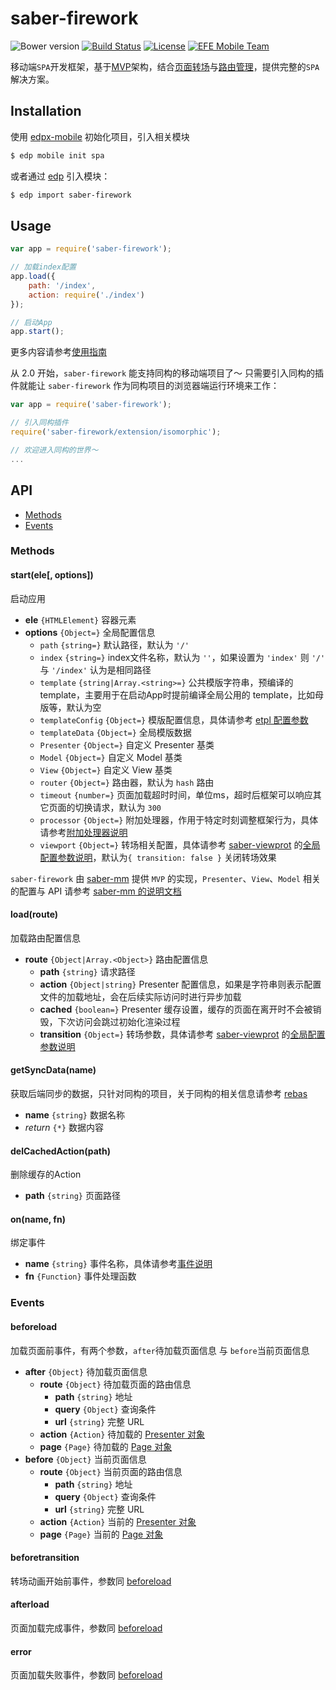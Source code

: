 saber-firework
===

![Bower version](https://img.shields.io/bower/v/saber-firework.svg?style=flat-square) [![Build Status](https://img.shields.io/travis/ecomfe/saber-firework.svg?style=flat-square)](https://travis-ci.org/ecomfe/saber-firework) [![License](https://img.shields.io/github/license/ecomfe/saber-firework.svg?style=flat-square)](./LICENSE) [![EFE Mobile Team](https://img.shields.io/badge/EFE-Mobile_Team-blue.svg?style=flat-square)](http://efe.baidu.com)

移动端`SPA`开发框架，基于[MVP](https://github.com/ecomfe/saber-mm)架构，结合[页面转场](https://github.com/ecomfe/saber-viewport)与[路由管理](https://github.com/ecomfe/saber-router)，提供完整的`SPA`解决方案。

## Installation

使用 [edpx-mobile](https://github.com/ecomfe/edpx-mobile) 初始化项目，引入相关模块

```sh
$ edp mobile init spa
```

或者通过 [edp](https://github.com/ecomfe/edp) 引入模块：

```sh
$ edp import saber-firework
```

## Usage

```js
var app = require('saber-firework');

// 加载index配置
app.load({
    path: '/index',
    action: require('./index')
});

// 启动App
app.start();
```

更多内容请参考[使用指南](doc/guide.md)

从 2.0 开始，`saber-firework` 能支持同构的移动端项目了～ 只需要引入同构的插件就能让 `saber-firework` 作为同构项目的浏览器端运行环境来工作：

```js
var app = require('saber-firework');

// 引入同构插件
require('saber-firework/extension/isomorphic');

// 欢迎进入同构的世界～
...
```

## API

* [Methods](#methods)
* [Events](#events)

### Methods

#### start(ele[, options])

启动应用

* **ele** `{HTMLElement}` 容器元素
* **options** `{Object=}` 全局配置信息
    * `path` `{string=}` 默认路径，默认为 `'/'`
    * `index` `{string=}` index文件名称，默认为 `''`，如果设置为 `'index'` 则 `'/'` 与 `'/index'` 认为是相同路径
    * `template` `{string|Array.<string>=}` 公共模版字符串，预编译的template，主要用于在启动App时提前编译全局公用的 template，比如母版等，默认为空
    * `templateConfig` `{Object=}` 模版配置信息，具体请参考 [etpl 配置参数](https://github.com/ecomfe/etpl/blob/master/doc/config.md)
    * `templateData` `{Object=}` 全局模版数据
    * `Presenter` `{Object=}` 自定义 Presenter 基类
    * `Model` `{Object=}` 自定义 Model 基类
    * `View` `{Object=}` 自定义 View 基类
    * `router` `{Object=}` 路由器，默认为 `hash` 路由
    * `timeout` `{number=}` 页面加载超时时间，单位ms，超时后框架可以响应其它页面的切换请求，默认为 `300`
    * `processor` `{Object=}` 附加处理器，作用于特定时刻调整框架行为，具体请参考[附加处理器说明](doc/processor)
    * `viewport` `{Object=}` 转场相关配置，具体请参考 [saber-viewprot](https://github.com/ecomfe/saber-viewport) 的[全局配置参数说明](https://github.com/ecomfe/saber-viewport#initele-options)，默认为`{ transition: false }` 关闭转场效果

`saber-firework` 由 [saber-mm](https://github.com/ecomfe/saber-mm) 提供 `MVP` 的实现，`Presenter`、`View`、`Model` 相关的配置与 API 请参考 [saber-mm 的说明文档](https://github.com/ecomfe/saber-mm#classes)

#### load(route)

加载路由配置信息

* **route** `{Object|Array.<Object>}` 路由配置信息
    * **path** `{string}` 请求路径
    * **action** `{Object|string}` Presenter 配置信息，如果是字符串则表示配置文件的加载地址，会在后续实际访问时进行异步加载
    * **cached** `{boolean=}` Presenter 缓存设置，缓存的页面在离开时不会被销毁，下次访问会跳过初始化渲染过程
    * **transition** `{Object=}` 转场参数，具体请参考 [saber-viewprot](https://github.com/ecomfe/saber-viewport) 的[全局配置参数说明](https://github.com/ecomfe/saber-viewport#initele-options)

#### getSyncData(name)

获取后端同步的数据，只针对同构的项目，关于同构的相关信息请参考 [rebas](https://github.com/ecomfe/rebas)

* **name** `{string}` 数据名称
* _return_ `{*}` 数据内容

#### delCachedAction(path)

删除缓存的Action

* **path** `{string}` 页面路径

#### on(name, fn)

绑定事件

* **name** `{string}` 事件名称，具体请参考[事件说明](#events)
* **fn** `{Function}` 事件处理函数

### Events

#### beforeload

加载页面前事件，有两个参数，`after`待加载页面信息 与 `before`当前页面信息

* **after** `{Object}`  待加载页面信息
    * **route** `{Object}` 待加载页面的路由信息
        * **path** `{string}` 地址
        * **query** `{Object}` 查询条件
        * **url** `{string}` 完整 URL
    * **action** `{Action}` 待加载的 [Presenter 对象](https://github.com/ecomfe/saber-mm/blob/master/doc/presenter.md)
    * **page** `{Page}` 待加载的 [Page 对象](https://github.com/ecomfe/saber-viewport#page)
* **before** `{Object}` 当前页面信息
    * **route** `{Object}` 当前页面的路由信息
        * **path** `{string}` 地址
        * **query** `{Object}` 查询条件
        * **url** `{string}` 完整 URL
    * **action** `{Action}` 当前的 [Presenter 对象](https://github.com/ecomfe/saber-mm/blob/master/doc/presenter.md)
    * **page** `{Page}` 当前的 [Page 对象](https://github.com/ecomfe/saber-viewport#page)

#### beforetransition

转场动画开始前事件，参数同 [beforeload](#beforeload)

#### afterload

页面加载完成事件，参数同 [beforeload](#beforeload)

#### error

页面加载失败事件，参数同 [beforeload](#beforeload)
